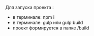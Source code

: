 Для запуска проекта :
- в терминале: npm i
- в терминале: gulp или gulp build
- проект формируется в папке /build